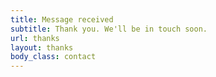 ```yaml
---
title: Message received
subtitle: Thank you. We'll be in touch soon.
url: thanks
layout: thanks
body_class: contact
---
```

